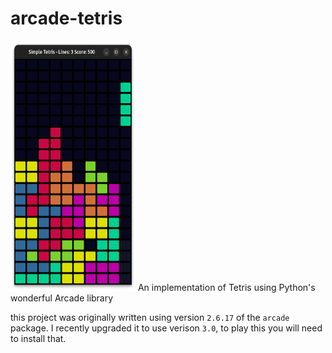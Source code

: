 # arcade-tetris
<img src="screenshot.png" alt="alt text" width="200" height="400">
An implementation of Tetris using Python's wonderful Arcade library

this project was originally written using version `2.6.17` of the `arcade` package.
I recently upgraded it to use verison `3.0`, to play this you will need to install that.

